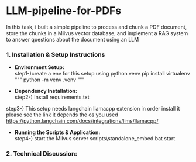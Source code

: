 # LLM-pipeline-for-PDFs
In this task, i built a simple pipeline to process and chunk a PDF document, store the chunks in a Milvus vector database, and implement a RAG system to answer questions about the document using an LLM

### 1. **Installation & Setup Instructions**

- **Environment Setup:**  
step1-)create a env for this setup using python venv
pip install virtualenv
"""
python -m venv .venv
"""

- **Dependency Installation:**  
step2-) Install requirements.txt

step3-) This setup needs langchain llamacpp  extension in order install it please see the link it depends the os you used
https://python.langchain.com/docs/integrations/llms/llamacpp/



- **Running the Scripts & Application:**  
step4-) start the Milvus server
scripts\standalone_embed.bat start

### 2. **Technical Discussion:**  